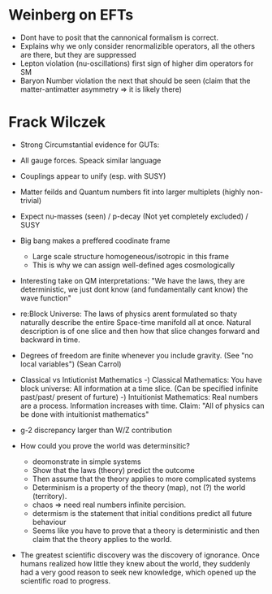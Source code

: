 # Weinberg on EFTs

   - Dont have to posit that the cannonical formalism is correct.
   - Explains why we only consider renormalizible operators, all the others are there, but they are suppressed
   - Lepton violation (nu-oscillations) first sign of higher dim operators for SM
   - Baryon Number violation the next that should be seen (claim that the matter-antimatter asymmetry => it is likely there)


# Frack Wilczek

  - Strong Circumstantial evidence for GUTs:
  - All gauge forces.  Speack similar language
  - Couplings appear to unify (esp. with SUSY)
  - Matter feilds and Quantum numbers fit into larger multiplets (highly non-trivial)
  - Expect nu-masses (seen) / p-decay (Not yet completely excluded) / SUSY
  - Big bang makes a preffered coodinate frame
     - Large scale structure homogeneous/isotropic in this frame
     - This is why we can assign well-defined ages cosmologically
  - Interesting take on QM interpretations:
     "We have the laws, they are deterministic, we just dont know (and fundamentally cant know) the wave function"
  - re:Block Universe: The laws of physics arent formulated so thaty naturally describe the entire Space-time manifold all at once.
     Natural description is of one slice and then how that slice changes forward and backward in time. 

- Degrees of freedom are finite whenever you include gravity.  (See "no local variables")
   (Sean Carrol)


- Classical vs Intiutionist Mathematics
   -) Classical Mathematics: You have block universe: All information at a time slice. (Can be specified infinite past/past/ present of furture)
   -) Intuitionist Mathematics: Real numbers are a process. Information increases with time.
  Claim: "All of physics can be done with intuitionist mathematics"

- g-2 discrepancy larger than W/Z contribution

- How could you prove the world was determinsitic?
   - deomonstrate in simple systems
   - Show that the laws (theory) predict the outcome
   - Then assume that the theory applies to more complicated systems
   - Determinism is a property of the theory (map), not (?) the world (territory).
   - chaos => need real numbers infinite percision.
   - determism is the statement that initial conditions predict all future behaviour
   - Seems like you have to prove that a theory is deterministic and then claim that the theory applies to the world.

- The greatest scientific discovery was the discovery of ignorance. Once humans realized how little they knew about the world, they suddenly had a very good reason to seek new knowledge, which opened up the scientific road to progress.